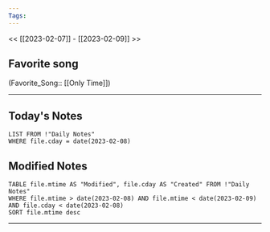 ```yaml
---
Tags:
---
```

<< [[2023-02-07]] - [[2023-02-09]] >>
## Favorite song
(Favorite_Song:: [[Only Time]])
___
## Today's Notes
```dataview
LIST FROM !"Daily Notes"
WHERE file.cday = date(2023-02-08)
```
## Modified Notes
```dataview
TABLE file.mtime AS "Modified", file.cday AS "Created" FROM !"Daily Notes" 
WHERE file.mtime > date(2023-02-08) AND file.mtime < date(2023-02-09) AND file.cday < date(2023-02-08)
SORT file.mtime desc
```
___
